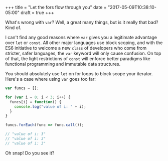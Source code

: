 +++
title = "Let the fors flow through you"
date = "2017-05-09T10:38:10-05:00"
draft = true
+++

What's wrong with `var`?  Well, a great many things, but is it really that bad?  Kind of.

I can't find any good reasons where `var` gives you a legitimate advantage over `let` or `const`.  All other major languages use block scoping, and with the ES6 initiative to welcome a new `class` of developers who come from stricter, safer languages, the `var` keyword will only cause confusion.  On top of that, the light restrictions of `const` will enforce better paradigms like functional programming and immutable data structures.

You should absolutely use `let` on for loops to block scope your iterator.  Here's a case where using `var` goes too far:

```javascript
var funcs = [];

for (var i = 0; i < 3; i++) {
  funcs[i] = function() {
    console.log("value of i: " + i);
  }
}

funcs.forEach(func => func.call());

// "value of i: 3"
// "value of i: 3"
// "value of i: 3"
```

Oh snap! Do you see it?
